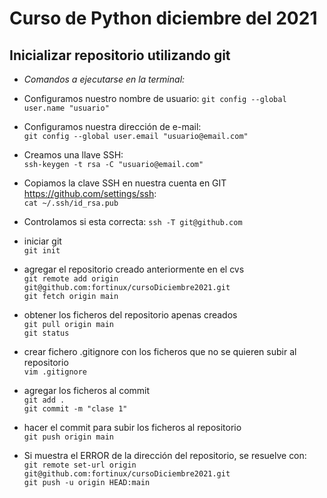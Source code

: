 # Curso de Python diciembre del 2021

## Inicializar repositorio utilizando git
- *Comandos a ejecutarse en la terminal:*    

- Configuramos nuestro nombre de usuario:
`git config --global user.name "usuario"`    
    
- Configuramos nuestra dirección de e-mail:    
`git config --global user.email "usuario@email.com"`
    
- Creamos una llave SSH:    
`ssh-keygen -t rsa -C "usuario@email.com"`
    
- Copiamos la clave SSH en nuestra cuenta en GIT https://github.com/settings/ssh:    
`cat ~/.ssh/id_rsa.pub`    
    
- Controlamos si esta correcta:
`ssh -T git@github.com`  
    
- iniciar git    
`git init`   
     
- agregar el repositorio creado anteriormente en el cvs    
`git remote add origin git@github.com:fortinux/cursoDiciembre2021.git`    
`git fetch origin main`    
    
- obtener los ficheros del repositorio apenas creados    
`git pull origin main`     
`git status`        
    
- crear fichero .gitignore con los ficheros que no se quieren subir al repositorio    
`vim .gitignore`     
    
- agregar los ficheros al commit    
`git add .`    
`git commit -m "clase 1"`    
    
- hacer el commit para subir los ficheros al repositorio    
`git push origin main`

- Si muestra el ERROR de la dirección del repositorio, se resuelve con:    
`git remote set-url origin git@github.com:fortinux/cursoDiciembre2021.git`    
`git push -u origin HEAD:main`    
